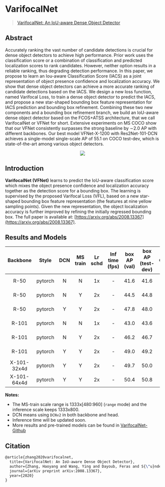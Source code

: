 # VarifocalNet

> [VarifocalNet: An IoU-aware Dense Object Detector](https://arxiv.org/abs/2008.13367)

<!-- [ALGORITHM] -->

## Abstract

Accurately ranking the vast number of candidate detections is crucial for dense object detectors to achieve high performance. Prior work uses the classification score or a combination of classification and predicted localization scores to rank candidates. However, neither option results in a reliable ranking, thus degrading detection performance. In this paper, we propose to learn an Iou-aware Classification Score (IACS) as a joint representation of object presence confidence and localization accuracy. We show that dense object detectors can achieve a more accurate ranking of candidate detections based on the IACS. We design a new loss function, named Varifocal Loss, to train a dense object detector to predict the IACS, and propose a new star-shaped bounding box feature representation for IACS prediction and bounding box refinement. Combining these two new components and a bounding box refinement branch, we build an IoU-aware dense object detector based on the FCOS+ATSS architecture, that we call VarifocalNet or VFNet for short. Extensive experiments on MS COCO show that our VFNet consistently surpasses the strong baseline by ∼2.0 AP with different backbones. Our best model VFNet-X-1200 with Res2Net-101-DCN achieves a single-model single-scale AP of 55.1 on COCO test-dev, which is state-of-the-art among various object detectors.

<div align=center>
<img src="https://user-images.githubusercontent.com/9102141/97464778-4b9ab000-197c-11eb-9283-ab2907ee0252.png"/>
</div>

## Introduction

**VarifocalNet (VFNet)** learns to predict the IoU-aware classification score which mixes the object presence confidence and localization accuracy together as the detection score for a bounding box. The learning is supervised by the proposed Varifocal Loss (VFL), based on a new star-shaped bounding box feature representation (the features at nine yellow sampling points). Given the new representation, the object localization accuracy is further improved by refining the initially regressed bounding box. The full paper is available at: [https://arxiv.org/abs/2008.13367](https://arxiv.org/abs/2008.13367).

## Results and Models

|  Backbone   |  Style  | DCN | MS train | Lr schd | Inf time (fps) | box AP (val) | box AP (test-dev) |                               Config                               |                                                                                                                                                                               Download                                                                                                                                                                               |
| :---------: | :-----: | :-: | :------: | :-----: | :------------: | :----------: | :---------------: | :----------------------------------------------------------------: | :------------------------------------------------------------------------------------------------------------------------------------------------------------------------------------------------------------------------------------------------------------------------------------------------------------------------------------------------------------------: |
|    R-50     | pytorch |  N  |    N     |   1x    |       -        |     41.6     |       41.6        |            [config](../vfnet/vfnet_r50_fpn_1x_coco.py)             |                                                          [model](https://download.openmmlab.com/mmdetection/v2.0/vfnet/vfnet_r50_fpn_1x_coco/vfnet_r50_fpn_1x_coco_20201027-38db6f58.pth) \| [log](https://download.openmmlab.com/mmdetection/v2.0/vfnet/vfnet_r50_fpn_1x_coco/vfnet_r50_fpn_1x_coco.json)                                                           |
|    R-50     | pytorch |  N  |    Y     |   2x    |       -        |     44.5     |       44.8        |           [config](../vfnet/vfnet_r50_fpn_ms-2x_coco.py)           |                                          [model](https://download.openmmlab.com/mmdetection/v2.0/vfnet/vfnet_r50_fpn_mstrain_2x_coco/vfnet_r50_fpn_mstrain_2x_coco_20201027-7cc75bd2.pth) \| [log](https://download.openmmlab.com/mmdetection/v2.0/vfnet/vfnet_r50_fpn_mstrain_2x_coco/vfnet_r50_fpn_mstrain_2x_coco.json)                                           |
|    R-50     | pytorch |  Y  |    Y     |   2x    |       -        |     47.8     |       48.0        |    [config](../vfnet/vfnet_r50-mdconv-c3-c5_fpn_ms-2x_coco.py)     |               [model](https://download.openmmlab.com/mmdetection/v2.0/vfnet/vfnet_r50_fpn_mdconv_c3-c5_mstrain_2x_coco/vfnet_r50_fpn_mdconv_c3-c5_mstrain_2x_coco_20201027pth-6879c318.pth) \| [log](https://download.openmmlab.com/mmdetection/v2.0/vfnet/vfnet_r50_fpn_mdconv_c3-c5_mstrain_2x_coco/vfnet_r50_fpn_mdconv_c3-c5_mstrain_2x_coco.json)               |
|    R-101    | pytorch |  N  |    N     |   1x    |       -        |     43.0     |       43.6        |            [config](../vfnet/vfnet_r101_fpn_1x_coco.py)            |                                                       [model](https://download.openmmlab.com/mmdetection/v2.0/vfnet/vfnet_r101_fpn_1x_coco/vfnet_r101_fpn_1x_coco_20201027pth-c831ece7.pth) \| [log](https://download.openmmlab.com/mmdetection/v2.0/vfnet/vfnet_r101_fpn_1x_coco/vfnet_r101_fpn_1x_coco.json)                                                       |
|    R-101    | pytorch |  N  |    Y     |   2x    |       -        |     46.2     |       46.7        |          [config](../vfnet/vfnet_r101_fpn_ms-2x_coco.py)           |                                       [model](https://download.openmmlab.com/mmdetection/v2.0/vfnet/vfnet_r101_fpn_mstrain_2x_coco/vfnet_r101_fpn_mstrain_2x_coco_20201027pth-4a5d53f1.pth) \| [log](https://download.openmmlab.com/mmdetection/v2.0/vfnet/vfnet_r101_fpn_mstrain_2x_coco/vfnet_r101_fpn_mstrain_2x_coco.json)                                       |
|    R-101    | pytorch |  Y  |    Y     |   2x    |       -        |     49.0     |       49.2        |    [config](../vfnet/vfnet_r101-mdconv-c3-c5_fpn_ms-2x_coco.py)    |             [model](https://download.openmmlab.com/mmdetection/v2.0/vfnet/vfnet_r101_fpn_mdconv_c3-c5_mstrain_2x_coco/vfnet_r101_fpn_mdconv_c3-c5_mstrain_2x_coco_20201027pth-7729adb5.pth) \| [log](https://download.openmmlab.com/mmdetection/v2.0/vfnet/vfnet_r101_fpn_mdconv_c3-c5_mstrain_2x_coco/vfnet_r101_fpn_mdconv_c3-c5_mstrain_2x_coco.json)             |
| X-101-32x4d | pytorch |  Y  |    Y     |   2x    |       -        |     49.7     |       50.0        | [config](../vfnet/vfnet_x101-32x4d-mdconv-c3-c5_fpn_ms-2x_coco.py) | [model](https://download.openmmlab.com/mmdetection/v2.0/vfnet/vfnet_x101_32x4d_fpn_mdconv_c3-c5_mstrain_2x_coco/vfnet_x101_32x4d_fpn_mdconv_c3-c5_mstrain_2x_coco_20201027pth-d300a6fc.pth) \| [log](https://download.openmmlab.com/mmdetection/v2.0/vfnet/vfnet_x101_32x4d_fpn_mdconv_c3-c5_mstrain_2x_coco/vfnet_x101_32x4d_fpn_mdconv_c3-c5_mstrain_2x_coco.json) |
| X-101-64x4d | pytorch |  Y  |    Y     |   2x    |       -        |     50.4     |       50.8        | [config](../vfnet/vfnet_x101-64x4d-mdconv-c3-c5_fpn_ms-2x_coco.py) | [model](https://download.openmmlab.com/mmdetection/v2.0/vfnet/vfnet_x101_64x4d_fpn_mdconv_c3-c5_mstrain_2x_coco/vfnet_x101_64x4d_fpn_mdconv_c3-c5_mstrain_2x_coco_20201027pth-b5f6da5e.pth) \| [log](https://download.openmmlab.com/mmdetection/v2.0/vfnet/vfnet_x101_64x4d_fpn_mdconv_c3-c5_mstrain_2x_coco/vfnet_x101_64x4d_fpn_mdconv_c3-c5_mstrain_2x_coco.json) |

**Notes:**

- The MS-train scale range is 1333x\[480:960\] (`range` mode) and the inference scale keeps 1333x800.
- DCN means using `DCNv2` in both backbone and head.
- Inference time will be updated soon.
- More results and pre-trained models can be found in [VarifocalNet-Github](https://github.com/hyz-xmaster/VarifocalNet)

## Citation

```latex
@article{zhang2020varifocalnet,
  title={VarifocalNet: An IoU-aware Dense Object Detector},
  author={Zhang, Haoyang and Wang, Ying and Dayoub, Feras and S{\"u}nderhauf, Niko},
  journal={arXiv preprint arXiv:2008.13367},
  year={2020}
}
```
